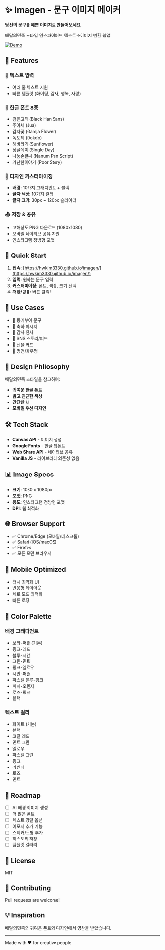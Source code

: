 # ✨ Imagen - 문구 이미지 메이커

**당신의 문구를 예쁜 이미지로 만들어보세요**

배달의민족 스타일 인스파이어드 텍스트→이미지 변환 웹앱

[![Demo](https://img.shields.io/badge/Demo-Live-success)](https://hwkim3330.github.io/imagen/)

## 🎨 Features

### 💬 **텍스트 입력**
- 여러 줄 텍스트 지원
- 빠른 템플릿 (화이팅, 감사, 행복, 사랑)

### 📝 **한글 폰트 8종**
- 검은고딕 (Black Han Sans)
- 주아체 (Jua)
- 감자꽃 (Gamja Flower)
- 독도체 (Dokdo)
- 해바라기 (Sunflower)
- 싱글데이 (Single Day)
- 나눔손글씨 (Nanum Pen Script)
- 가난한이야기 (Poor Story)

### 🎨 **디자인 커스터마이징**
- **배경**: 10가지 그래디언트 + 블랙
- **글자 색상**: 10가지 컬러
- **글자 크기**: 30px ~ 120px 슬라이더

### 📤 **저장 & 공유**
- 고해상도 PNG 다운로드 (1080x1080)
- 모바일 네이티브 공유 지원
- 인스타그램 정방형 포맷

## 🚀 Quick Start

1. **접속**: [https://hwkim3330.github.io/imagen/](https://hwkim3330.github.io/imagen/)
2. **입력**: 원하는 문구 입력
3. **커스터마이징**: 폰트, 색상, 크기 선택
4. **저장/공유**: 버튼 클릭!

## 📱 Use Cases

- 💪 동기부여 문구
- 🎉 축하 메시지
- 💌 감사 인사
- 📸 SNS 스토리/피드
- 🎁 선물 카드
- 📝 명언/좌우명

## 🎯 Design Philosophy

배달의민족 스타일을 참고하여:
- **귀여운 한글 폰트**
- **밝고 친근한 색상**
- **간단한 UI**
- **모바일 우선 디자인**

## 🛠️ Tech Stack

- **Canvas API** - 이미지 생성
- **Google Fonts** - 한글 웹폰트
- **Web Share API** - 네이티브 공유
- **Vanilla JS** - 라이브러리 의존성 없음

## 📊 Image Specs

- **크기**: 1080 x 1080px
- **포맷**: PNG
- **용도**: 인스타그램 정방형 포맷
- **DPI**: 웹 최적화

## 🌐 Browser Support

- ✅ Chrome/Edge (모바일/데스크톱)
- ✅ Safari (iOS/macOS)
- ✅ Firefox
- ✅ 모든 모던 브라우저

## 📱 Mobile Optimized

- 터치 최적화 UI
- 반응형 레이아웃
- 세로 모드 최적화
- 빠른 로딩

## 🎨 Color Palette

### 배경 그래디언트
- 보라-퍼플 (기본)
- 핑크-레드
- 블루-시안
- 그린-민트
- 핑크-옐로우
- 시안-퍼플
- 파스텔 블루-핑크
- 피치-오렌지
- 로즈-핑크
- 블랙

### 텍스트 컬러
- 화이트 (기본)
- 블랙
- 코랄 레드
- 민트 그린
- 옐로우
- 파스텔 그린
- 핑크
- 라벤더
- 로즈
- 민트

## 🔮 Roadmap

- [ ] AI 배경 이미지 생성
- [ ] 더 많은 폰트
- [ ] 텍스트 정렬 옵션
- [ ] 이모지 추가 기능
- [ ] 스티커/도형 추가
- [ ] 히스토리 저장
- [ ] 템플릿 갤러리

## 📝 License

MIT

## 🤝 Contributing

Pull requests are welcome!

## 💡 Inspiration

배달의민족의 귀여운 폰트와 디자인에서 영감을 받았습니다.

---

Made with ❤️ for creative people
